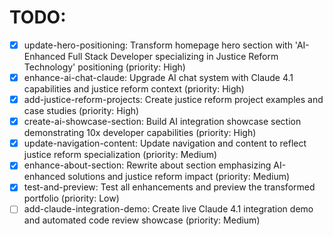 # TODO:

- [x] update-hero-positioning: Transform homepage hero section with 'AI-Enhanced Full Stack Developer specializing in Justice Reform Technology' positioning (priority: High)
- [x] enhance-ai-chat-claude: Upgrade AI chat system with Claude 4.1 capabilities and justice reform context (priority: High)
- [x] add-justice-reform-projects: Create justice reform project examples and case studies (priority: High)
- [x] create-ai-showcase-section: Build AI integration showcase section demonstrating 10x developer capabilities (priority: High)
- [x] update-navigation-content: Update navigation and content to reflect justice reform specialization (priority: Medium)
- [x] enhance-about-section: Rewrite about section emphasizing AI-enhanced solutions and justice reform impact (priority: Medium)
- [x] test-and-preview: Test all enhancements and preview the transformed portfolio (priority: Low)
- [ ] add-claude-integration-demo: Create live Claude 4.1 integration demo and automated code review showcase (priority: Medium)
